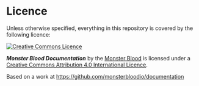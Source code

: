 # Licence

Unless otherwise specified, everything in this repository is covered by the following licence:

[![Creative Commons Licence](https://licensebuttons.net/l/by-sa/4.0/88x31.png)](http://creativecommons.org/licenses/by-sa/4.0/)

***Monster Blood Documentation*** by the [Monster Blood](https://www.monsterblood.io/) is licensed under a [Creative Commons Attribution 4.0 International Licence](http://creativecommons.org/licenses/by-sa/4.0/).

Based on a work at https://github.com/monsterbloodio/documentation
